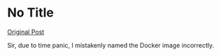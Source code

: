 # No Title

[Original Post](https://discourse.onlinedegree.iitm.ac.in/t/164277/609)

<p>Sir, due to time panic, I mistakenly named the Docker image incorrectly.</p>